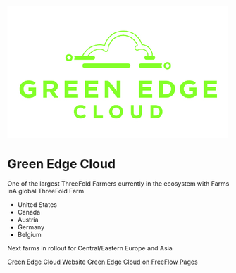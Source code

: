 ![greenedgecloud logo](img/greenedgecloud-logo.jpg)

# Green Edge Cloud

One of the largest ThreeFold Farmers currently in the ecosystem with Farms inA global ThreeFold Farm
- United States
- Canada
- Austria
- Germany
- Belgium

Next farms in rollout for Central/Eastern Europe and Asia

[Green Edge Cloud Website](https://greenedgecloud.com)
[Green Edge Cloud on FreeFlow Pages](https://freeflowpages.com/s/green-edge-cloud/)
